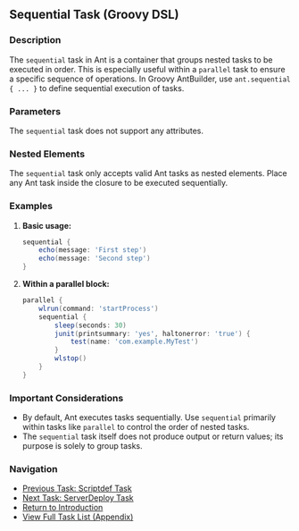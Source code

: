 ## Sequential Task (Groovy DSL)

### Description

The `sequential` task in Ant is a container that groups nested tasks to be executed in order. This is especially useful within a `parallel` task to ensure a specific sequence of operations. In Groovy AntBuilder, use `ant.sequential { ... }` to define sequential execution of tasks.

### Parameters

The `sequential` task does not support any attributes.

### Nested Elements

The `sequential` task only accepts valid Ant tasks as nested elements. Place any Ant task inside the closure to be executed sequentially.

### Examples

1. **Basic usage:**
   ```groovy
   sequential {
       echo(message: 'First step')
       echo(message: 'Second step')
   }
   ```
2. **Within a parallel block:**
   ```groovy
   parallel {
       wlrun(command: 'startProcess')
       sequential {
           sleep(seconds: 30)
           junit(printsummary: 'yes', haltonerror: 'true') {
               test(name: 'com.example.MyTest')
           }
           wlstop()
       }
   }
   ```

### Important Considerations

* By default, Ant executes tasks sequentially. Use `sequential` primarily within tasks like `parallel` to control the order of nested tasks.
* The `sequential` task itself does not produce output or return values; its purpose is solely to group tasks.

### Navigation

* [Previous Task: Scriptdef Task](scriptdef_task.md)
* [Next Task: ServerDeploy Task](serverdeploy_task.md)
* [Return to Introduction](00-Introduction_Groovy_Ant_Manual.md)
* [View Full Task List (Appendix)](Appendix_A_Ant_XML_to_Groovy_Mapping.md)

